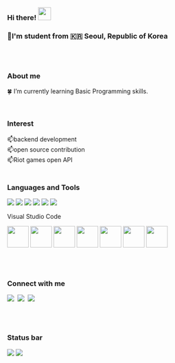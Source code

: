 ### Hi there! <img src="https://raw.githubusercontent.com/MartinHeinz/MartinHeinz/master/wave.gif" width="30px">

### 🌱I'm student from :kr: Seoul, Republic of Korea 

<br><br>

### About me

:four_leaf_clover: I’m currently learning Basic Programming skills.<br/>
<br/><br/>

### Interest

📫backend development <br/>
📫open source contribution <br/>
📫Riot games open API
<br/><br/>
 
<!-- ### Latest Projects

<br/><br/> -->

### Languages and Tools

<p>
<img src="https://img.shields.io/badge/HTML5-E34F26?&style=flat-square&logo=html5&logoColor=white"/> 
<img src="https://img.shields.io/badge/CSS3-1572B6?style=flat-square&logo=css3&logoColor=white" /> 
<img src="https://img.shields.io/badge/JavaScript-323330?style=flat-square&logo=javascript&logoColor=F7DF1E" />
<img src="https://img.shields.io/badge/Python-3766AB?style=flat-square&logo=Python&logoColor=white"/> 
<img src="https://img.shields.io/badge/Java-41454A?style=flat-square&logo=Java&logoColor=white"/> 
<img src="https://img.shields.io/badge/Visual%20Studio%20Code-007ACC?style=flat-square&logo=Visual%20Studio%20Code&logoColor=white"/> 
 
Visual Studio Code
</p>

<p>
<img src="https://cdn.jsdelivr.net/gh/devicons/devicon/icons/html5/html5-original-wordmark.svg" width="50" height="50"/>
<img src="https://cdn.jsdelivr.net/gh/devicons/devicon/icons/css3/css3-original-wordmark.svg" width="50" height="50"/>
<img src="https://cdn.jsdelivr.net/gh/devicons/devicon/icons/javascript/javascript-original.svg" width="50" height="50"/>
<img src="https://cdn.jsdelivr.net/gh/devicons/devicon/icons/python/python-original-wordmark.svg" width="50" height="50"/>
<img src="https://cdn.jsdelivr.net/gh/devicons/devicon/icons/java/java-original-wordmark.svg" width="50" height="50"/>
<img src="https://cdn.jsdelivr.net/gh/devicons/devicon/icons/vscode/vscode-original-wordmark.svg" width="50" height="50"/>
<img src="https://cdn.jsdelivr.net/gh/devicons/devicon/icons/vscode/vscode-original-wordmark.svg" width="50" height="50"/>
</p>
<br/><br/>

### Connect with me

<p>
<a href="mailto:rlawnsxo0072@gmail.com"><img src="https://img.shields.io/badge/Gmail-D14836?style=for-the-badge&logo=gmail&logoColor=white"/></a>&nbsp
<a href="https://velog.io/@hbin007"><img src="https://img.shields.io/badge/Velog-20C997?style=for-the-badge&logo=Velog&logoColor=white"/></a>&nbsp
 <a href="https://discord.com/users/293311129785073664"><img src="https://img.shields.io/badge/Discord-5865F2?style=for-the-badge&logo=Discord&logoColor=white"/></a>&nbsp

</p>
<br/><br/>

### Status bar
  <img src="https://github-readme-stats.vercel.app/api?username=hbin007&layout=compact&show_icons=true&theme=prussian&hide_border=true" />
  <img src="https://github-readme-stats.vercel.app/api/top-langs/?username=hbin007&layout=compact&theme=prussian&hide_border=true" />

